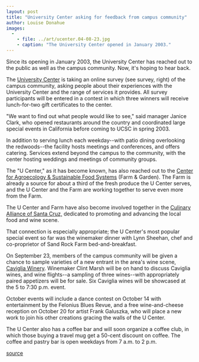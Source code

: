 ```yaml
---
layout: post
title: "University Center asking for feedback from campus community"
author: Louise Donahue
images:
  -
    - file: ../art/ucenter.04-08-23.jpg
    - caption: "The University Center opened in January 2003."
---
```


Since its opening in January 2003, the University Center has reached out to the public as well as the campus community. Now, it's hoping to hear back.

The [University Center][1] is taking an online survey (see survey, right) of the campus community, asking people about their experiences with the University Center and the range of services it provides. All survey participants will be entered in a contest in which three winners will receive lunch-for-two gift certificates to the center.  

"We want to find out what people would like to see," said manager Janice Clark, who opened restaurants around the country and coordinated large special events in California before coming to UCSC in spring 2003.  

In addition to serving lunch each weekday--with patio dining overlooking the redwoods--the facility hosts meetings and conferences, and offers catering. Services extend beyond the campus to the community, with the center hosting weddings and meetings of community groups.  

The "U Center," as it has become known, has also reached out to the [Center for Agroecology & Sustainable Food Systems][2] (Farm & Garden). The Farm is already a source for about a third of the fresh produce the U Center serves, and the U Center and the Farm are working together to serve even more from the Farm.  

The U Center and Farm have also become involved together in the [Culinary Alliance of Santa Cruz,][3] dedicated to promoting and advancing the local food and wine scene.  

That connection is especially appropriate; the U Center's most popular special event so far was the winemaker dinner with Lynn Sheehan, chef and co-proprietor of Sand Rock Farm bed-and-breakfast.  

On September 23, members of the campus community will be given a chance to sample varieties of a new entrant in the area's wine scene, [Caviglia Winery][4]. Winemaker Clint Marsh will be on hand to discuss Caviglia wines, and wine flights--a sampling of three wines--with appropriately paired appetizers will be for sale. Six Caviglia wines will be showcased at the 5 to 7:30 p.m. event.  

October events will include a dance contest on October 14 with entertainment by the Felonius Blues Revue, and a free wine-and-cheese reception on October 20 for artist Frank Galuszka, who will place a new work to join his other creations gracing the walls of the U Center.  

The U Center also has a coffee bar and will soon organize a coffee club, in which those buying a travel mug get a 50-cent discount on coffee. The coffee and pastry bar is open weekdays from 7 a.m. to 2 p.m.

[1]: http://ucenter.ucsc.edu/
[2]: http://zzyx.ucsc.edu/casfs/
[3]: http://culinarysantacruz.com/
[4]: http://www.cavigliavineyards.com

[source](http://www1.ucsc.edu/currents/04-05/08-23/ucenter.html "Permalink to ucenter")
